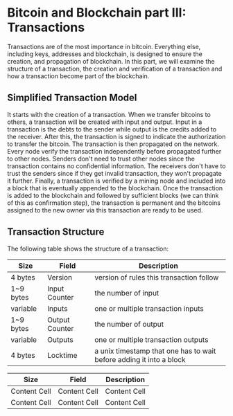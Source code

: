 # Bitcoin and Blockchain part III: Transactions

Transactions are of the most importance in bitcoin. Everything else, including keys, addresses and blockchain, is designed to ensure the creation, and propagation of blockchain. In this part, we will examine the structure of a transaction, the creation and verification of a transaction and how a transaction become part of the blockchain.

## Simplified Transaction Model
It starts with the creation of a transaction. When we transfer bitcoins to others, a transaction will be created with input and output. Input in a transaction is the debts to the sender while output is the credits added to the receiver. After this, the transaction is signed to indicate the authorization to transfer the bitcoin. The transaction is then propagated on the network. Every node verify the transaction independently before propagated further to other nodes. Senders don't need to trust other nodes since the transaction contains no confidential information. The receivers don't have to trust the senders since if they get invalid transaction, they won't propagate it further. Finally, a transaction is verified by a mining node and included into a block that is eventually appended to the blockchain. Once the transaction is added to the blockchain and followed by sufficient blocks (we can think of this as confirmation step), the transaction is permanent and the bitcoins assigned to the new owner via this transaction are ready to be used.

## Transaction Structure
The following table shows the structure of a transaction:

Size | Field | Description
---- | ----- | -----------
4 bytes | Version | version of rules this transaction follow
1~9 bytes | Input Counter | the number of input
variable | Inputs | one or multiple transaction inputs
1~9 bytes | Output Counter | the number of output
variable | Outputs | one or multiple transaction outputs
4 bytes | Locktime | a unix timestamp that one has to wait before adding it into a block

Size | Field | Description 
---- | ----- | -----------
Content Cell | Content Cell  | Content Cell
Content Cell | Content Cell  | Content Cell
